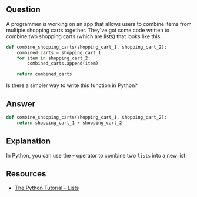 ## Question

A programmer is working on an app that allows users to combine items from multiple shopping carts together. They've got some code written to combine two shopping carts (which are lists) that looks like this:

```python
def combine_shopping_carts(shopping_cart_1, shopping_cart_2):
    combined_carts = shopping_cart_1
    for item in shopping_cart_2:
        combined_carts.append(item)

    return combined_carts

```

Is there a simpler way to write this function in Python?

## Answer

```python
def combine_shopping_carts(shopping_cart_1, shopping_cart_2):
    return shopping_cart_1 + shopping_cart_2

```

## Explanation

In Python, you can use the `+` operator to combine two `lists` into a new list.

## Resources

-   [The Python Tutorial - Lists](https://docs.python.org/3/tutorial/introduction.html#lists)
